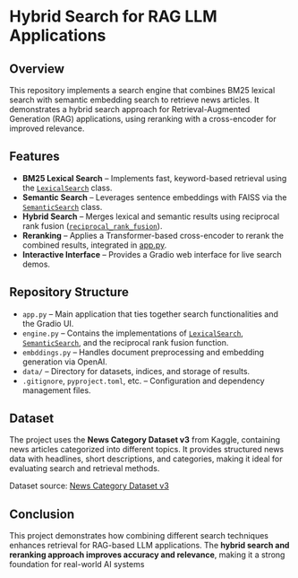 # Hybrid Search for RAG LLM Applications

## Overview
This repository implements a search engine that combines BM25 lexical search with semantic embedding search to retrieve news articles. It demonstrates a hybrid search approach for Retrieval-Augmented Generation (RAG) applications, using reranking with a cross-encoder for improved relevance.

## Features
- **BM25 Lexical Search** – Implements fast, keyword-based retrieval using the [`LexicalSearch`](engine.py) class.
- **Semantic Search** – Leverages sentence embeddings with FAISS via the [`SemanticSearch`](engine.py) class.
- **Hybrid Search** – Merges lexical and semantic results using reciprocal rank fusion ([`reciprocal_rank_fusion`](engine.py)).
- **Reranking** – Applies a Transformer-based cross-encoder to rerank the combined results, integrated in [app.py](app.py).
- **Interactive Interface** – Provides a Gradio web interface for live search demos.

## Repository Structure
- `app.py` – Main application that ties together search functionalities and the Gradio UI.
- `engine.py` – Contains the implementations of [`LexicalSearch`](engine.py), [`SemanticSearch`](engine.py), and the reciprocal rank fusion function.
- `embddings.py` – Handles document preprocessing and embedding generation via OpenAI.
- `data/` – Directory for datasets, indices, and storage of results.
- `.gitignore`, `pyproject.toml`, etc. – Configuration and dependency management files.

## Dataset  
The project uses the **News Category Dataset v3** from Kaggle, containing news articles categorized into different topics. It provides structured news data with headlines, short descriptions, and categories, making it ideal for evaluating search and retrieval methods.  

Dataset source: [News Category Dataset v3](https://www.kaggle.com/code/vikashrajluhaniwal/recommending-news-articles-based-on-read-articles?select=News_Category_Dataset_v3.json)  

## Conclusion  
This project demonstrates how combining different search techniques enhances retrieval for RAG-based LLM applications. The **hybrid search and reranking approach improves accuracy and relevance**, making it a strong foundation for real-world AI systems  
